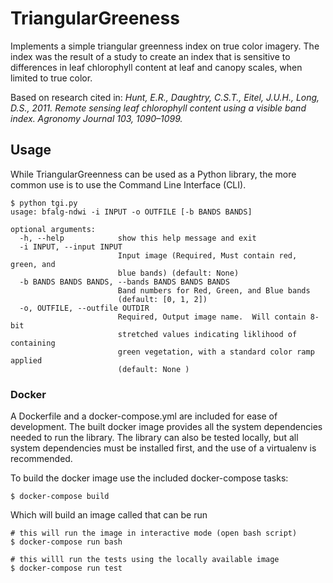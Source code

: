 # TriangularGreeness
Implements a simple triangular greenness index on true color imagery.  The index was the result of a study to create an index  that is sensitive to differences in leaf chlorophyll content at leaf and canopy scales, when limited to true color.

Based on research cited in:
*Hunt, E.R., Daughtry, C.S.T., Eitel, J.U.H., Long, D.S., 2011. Remote sensing leaf chlorophyll
content using a visible band index. Agronomy Journal 103, 1090–1099.*

## Usage

While TriangularGreenness can be used as a Python library, the more common use is to use the Command Line Interface (CLI).

```
$ python tgi.py 
usage: bfalg-ndwi -i INPUT -o OUTFILE [-b BANDS BANDS]

optional arguments:
  -h, --help            show this help message and exit
  -i INPUT, --input INPUT
                        Input image (Required, Must contain red, green, and 
                        blue bands) (default: None)
  -b BANDS BANDS BANDS, --bands BANDS BANDS BANDS
                        Band numbers for Red, Green, and Blue bands 
                        (default: [0, 1, 2])
  -o, OUTFILE, --outfile OUTDIR
                        Required, Output image name.  Will contain 8-bit 
                        stretched values indicating liklihood of containing 
                        green vegetation, with a standard color ramp applied
                        (default: None )
```

### Docker
A Dockerfile and a docker-compose.yml are included for ease of development. The built docker image provides all the system dependencies needed to run the library. The library can also be tested locally, but all system dependencies must be installed first, and the use of a virtualenv is recommended.

To build the docker image use the included docker-compose tasks:

    $ docker-compose build

Which will build an image called that can be run

    # this will run the image in interactive mode (open bash script)
    $ docker-compose run bash

    # this willl run the tests using the locally available image
    $ docker-compose run test
